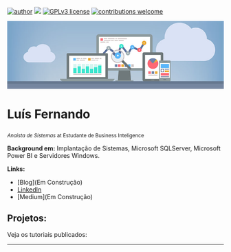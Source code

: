 [![author](https://img.shields.io/badge/author-carlosfab-red.svg)](https://www.linkedin.com/in/carlosfab) [![](https://img.shields.io/badge/python-3.7+-blue.svg)](https://www.python.org/downloads/release/python-365/) [![GPLv3 license](https://img.shields.io/badge/License-GPLv3-blue.svg)](http://perso.crans.org/besson/LICENSE.html) [![contributions welcome](https://img.shields.io/badge/contributions-welcome-brightgreen.svg?style=flat)](https://github.com/carlosfab/data_science/issues)

<p align="center">
  <img src="banner.jpg" >
</p>

# Luís Fernando
<sub>*Anaista de Sistemas* at Estudante de Business Inteligence</sub>


**Background em:** Implantação de Sistemas, Microsoft SQLServer, Microsoft Power BI e Servidores Windows.

**Links:**
* [Blog](Em Construção)
* [LinkedIn](https://www.linkedin.com/in/luissouzaf)
* [Medium](Em Construção)


## Projetos:
Veja os tutoriais publicados:


---




